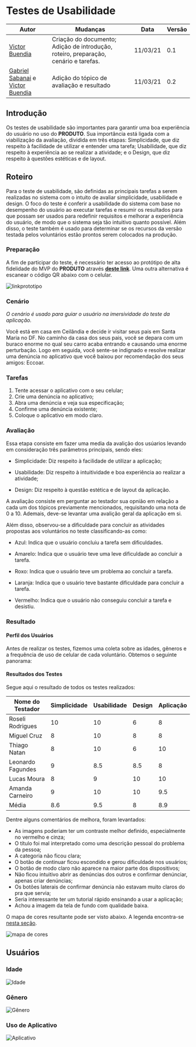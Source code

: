 # Testes de Usabilidade

|Autor|Mudanças|Data|Versão|
|--|--|--|--|
|[Victor Buendia](https://github.com/Victor-Buendia)|Criação do documento; Adição de introdução, roteiro, preparação, cenário e tarefas.|11/03/21|0.1|
|[Gabriel Sabanai](https://github.com/Sabanai104) e [Victor Buendia](https://github.com/Victor-Buendia)| Adição do tópico de avaliação e resultado|11/03/21|0.2|

## Introdução
Os testes de usabilidade são importantes para garantir uma boa experiência do usuário no uso do **PRODUTO**. Sua importância está ligada com a viabilização da avaliação, dividida em três etapas: Simplicidade, que diz respeito à facilidade de utilizar e entender uma tarefa; Usabilidade, que diz respeito à experiência ao se realizar a atividade; e o Design, que diz respeito à questôes estéticas e de layout.

## Roteiro
Para o teste de usabilidade, são definidas as principais tarefas a serem realizadas no sistema com o intuito de avaliar simplicidade, usabilidade e design. O foco do teste é conferir a usabilidade do sistema com base no desempenho do usuário ao executar tarefas e resumir os resultados para que possam ser usados ​​para redefinir requisitos e melhorar a experiência do usuário, de modo que o sistema seja tão intuitivo quanto possível. Além disso, o teste também é usado para determinar se os recursos da versão testada pelos voluntários estão prontos serem colocados na produção.

### Preparação
A fim de participar do teste, é necessário ter acesso ao protótipo de alta fidelidade do MVP do **PRODUTO** através [**deste link**](https://www.figma.com/proto/y5ak8SDlqgaPKGfPIble7R/Projeto-Eccoar?node-id=124%3A0&scaling=min-zoom). Uma outra alternativa é escanear o código QR abaixo com o celular.

![linkprototipo](../assets/img/usuario/qrcodeprototipo.png)

### Cenário
*O cenário é usado para guiar o usuário na imersividade do teste da aplicação.*

Você está em casa em Ceilândia e decide ir visitar seus pais em Santa Maria no DF. No caminho da casa dos seus pais, você se depara com um buraco enorme no qual seu carro acaba entrando e causando uma enorme perturbação. Logo em seguida, você sente-se indignado e resolve realizar uma denúncia no aplicativo que você baixou por recomendação dos seus amigos: Eccoar. 

### Tarefas
1. Tente acessar o aplicativo com o seu celular;
1. Crie uma denúncia no aplicativo;
1. Abra uma denúncia e veja sua especificação;
1. Confirme uma denúncia existente;
1. Coloque o aplicativo em modo claro.

### Avaliação
Essa etapa consiste em fazer uma media da avalição dos usúarios levando em consideração três parâmetros principais, sendo eles:

* Simplicidade: Diz respeito à facilidade de utilizar a aplicação;

* Usabilidade: Diz respeito à intuitividade e boa experiência ao realizar a atividade;

* Design: Diz respeito à questão estética e de layout da aplicação.

A avaliação consiste em perguntar ao testador sua opnião em relação a cada um dos tópicos previamente mencionados, requisitando uma nota de 0 a 10. Ademais, deve-se levantar uma avalição geral da aplicação em si.

Além disso, observou-se a dificuldade para concluir as atividades propostas aos voluntários no teste classificando-as como:

* Azul: Indica que o usuário concluiu a tarefa sem dificuldades.

* Amarelo: Indica que o usuário teve uma leve dificuldade ao concluir a tarefa.

* Roxo: Indica que o usuário teve um problema ao concluir a tarefa.

* Laranja: Indica que o usuário teve bastante dificuldade para concluir a tarefa.

* Vermelho: Indica que o usuário não conseguiu concluir a tarefa e desistiu.

### Resultado

#### Perfil dos Usuários
Antes de realizar os testes, fizemos uma coleta sobre as idades, gêneros e a frequência de uso de celular de cada voluntário. Obtemos o seguinte panorama:

#### Resultados dos Testes

Segue aqui o resultado de todos os testes realizados:

|Nome do Testador|Simplicidade|Usabilidade|Design|Aplicação|
|--|--|--|--|--|
|Roseli Rodrigues|10|10|6|8|
|Miguel Cruz|8|10|8|8|
|Thiago Natan|8|10|6|10|
|Leonardo Fagundes|9|8.5|8.5|8|
|Lucas Moura|8|9|10|10|
|Amanda Carneiro|9|10|10|9.5|
|Média|8.6|9.5|8|8.9|

Dentre alguns comentários de melhora, foram levantados: 

- As imagens poderiam ter um contraste melhor definido, especialmente no vermelho e cinza;
- O título foi mal interpretado como uma descrição pessoal do problema da pessoa;
- A categoria não ficou clara;
- O botão de continuar ficou escondido e gerou dificuldade nos usuários;
- O botão de modo claro não aparece na maior parte dos dispositivos;
- Não ficou intuitivo abrir as denúncias dos outros e confirmar denúnciar, apenas criar denúncias;
- Os botões laterais de confirmar denúncia não estavam muito claros do pra que servia;
- Seria interessante ter um tutorial rápido ensinando a usar a aplicação;
- Achou a imagem da tela de fundo com qualidade baixa.

O mapa de cores resultante pode ser visto abaixo. A legenda encontra-se [nesta seção](#avaliacao).

![mapa de cores](../assets/img/usuario/mapadecores.png)

## Usuários

### Idade 

![Idade](../assets/img/usuario/qualsuaidade.png)

### Gênero

![Gênero](../assets/img/usuario/qualseugenero.png)

### Uso de Aplicativo

![Aplicativo](../assets/img/usuario/comquefrequencia.png)